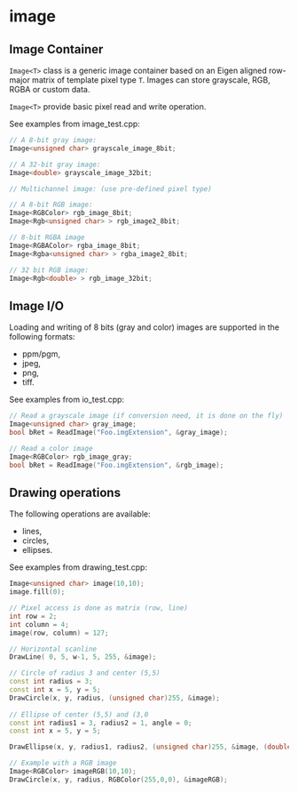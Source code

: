 # image

## Image Container

`Image<T>` class is a generic image container based on an Eigen aligned row-major matrix of template pixel type `T`. Images can store grayscale, RGB, RGBA or custom data.

`Image<T>` provide basic pixel read and write operation.

See examples from image_test.cpp:

```cpp
// A 8-bit gray image: 
Image<unsigned char> grayscale_image_8bit;

// A 32-bit gray image: 
Image<double> grayscale_image_32bit;

// Multichannel image: (use pre-defined pixel type)

// A 8-bit RGB image: 
Image<RGBColor> rgb_image_8bit;
Image<Rgb<unsigned char> > rgb_image2_8bit;

// 8-bit RGBA image
Image<RGBAColor> rgba_image_8bit;
Image<Rgba<unsigned char> > rgba_image2_8bit;

// 32 bit RGB image:
Image<Rgb<double> > rgb_image_32bit;
```

## Image I/O

Loading and writing of 8 bits (gray and color) images are supported in the following formats:

* ppm/pgm,
* jpeg,
* png,
* tiff.

See examples from io_test.cpp:

```cpp
// Read a grayscale image (if conversion need, it is done on the fly)
Image<unsigned char> gray_image;
bool bRet = ReadImage("Foo.imgExtension", &gray_image);

// Read a color image
Image<RGBColor> rgb_image_gray;
bool bRet = ReadImage("Foo.imgExtension", &rgb_image);
```

## Drawing operations

The following operations are available:

* lines,
* circles,
* ellipses.

See examples from drawing_test.cpp:

```cpp
Image<unsigned char> image(10,10);
image.fill(0);

// Pixel access is done as matrix (row, line)
int row = 2;
int column = 4;
image(row, column) = 127;

// Horizontal scanline
DrawLine( 0, 5, w-1, 5, 255, &image);

// Circle of radius 3 and center (5,5)
const int radius = 3;
const int x = 5, y = 5;
DrawCircle(x, y, radius, (unsigned char)255, &image);
    
// Ellipse of center (5,5) and (3,0
const int radius1 = 3, radius2 = 1, angle = 0;
const int x = 5, y = 5;

DrawEllipse(x, y, radius1, radius2, (unsigned char)255, &image, (double)angle);

// Example with a RGB image
Image<RGBColor> imageRGB(10,10);
DrawCircle(x, y, radius, RGBColor(255,0,0), &imageRGB);
```
